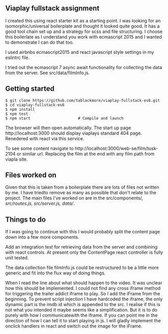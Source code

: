 ## Viaplay fullstack assignment

I created this using react starter kit as a starting point. I was looking for an isomorphic/universal boilerplate and thought it looked quite good.
It has a good tool chain set up and a strategy for scss and file structuring. I choose this boilerlate as I understand you work with ecmascript 2015 and I wanted to demonstrate I can do that too.

I used airbnbs ecmascript2015 and react javascript style settings in my eslintrc file.

I tried out the ecmascript 7 async await functionality for collecting the data from the server. See src/data/filmInfo.js.

## Getting started


```shell
$ git clone https://github.com/tablackmore/viaplay-fullstack-es6.git
$ cd viaplay-fullstack-es6
$ npm install                   
$ npm test
$ npm start                     # Compile and launch
```

The browser will then open automatically. 
The start up page http://localhost:3000 should display viaplays standard 404 page. Renedered with react via this service.

To see some content navigate to http://localhost:3000/web-se/film/tusk-2104 or similar url. Replacing the film at the end with any film path from viapla site.

## Files worked on

Given that this is taken from a boilerplate there are lots of files not written by me. I have triedto remove as many as possible that don't relate to the project. The main files I've worked on are in the src/components/*, src/routes.js, src/server.js, data/*.  

## Things to do

If I was going to continue with this I would probably split the content page down into a few more components. 

Add an integration test for retrieving data from the server and combining with react controls. At present only the ContentPage react controller is fully unit tested. 

The data collection file filmInfo.js could be restructured to be a little more generic and fit into the flux way of doing things.

When I read the line about what should happen to the video. It was unclear how this should be implemented. I could not find any cross iframe method for triggering the trailer addict iframe to play. So I add the iFrame from the beginning. To prevent script injection I have hardcoded the iframe, the only dynamic part is the imdb id which is appended to the src. I realise if this is not what you intended it maybe seems like a simplification. But it is to do purely with how I communicatewith the iframe. If you can point me in the direction of how I can tell it to start playing in js. I will gladly implement the onclick handlers in react and switch out the image for the iFrame.


